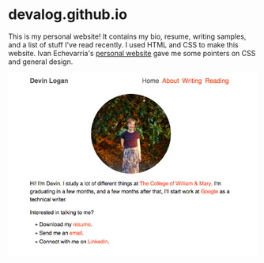 # devalog.github.io
This is my personal website! It contains my bio, resume, writing samples, and a list of stuff I've read recently. I used HTML and CSS to make this website. Ivan Echevarria's <a href="https://www.echevarria.io/">personal website</a> gave me some pointers on CSS and general design.

![](screenshot.png)
